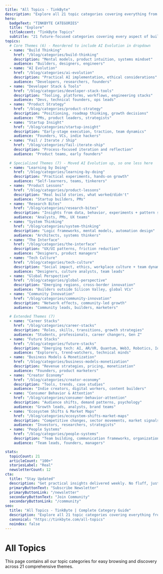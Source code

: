 ```yaml
---
title: "All Topics - TinkByte"
description: "Explore all 21 topic categories covering everything from build thinking to people systems."
hero:
  badgeText: "TINKBYTE CATEGORIES"
  title: "Explore"
  titleAccent: "TinkByte Topics"
  subtitle: "21 future-focused categories covering every aspect of building products that matter"
topics:
  # Core Themes (6) - Reordered to include AI Evolution in dropdown
  - name: "Build Thinking"
    href: "/blog/categories/build-thinking"
    description: "Mental models, product intuition, systems mindset"
    audience: "Builders, designers, engineers"
  - name: "AI Evolution"
    href: "/blog/categories/ai-evolution"
    description: "Practical AI implementation, ethical considerations"
    audience: "Developers, researchers, founders"
  - name: "Developer Stack & Tools"
    href: "/blog/categories/developer-stack-tools"
    description: "Tooling, platforms, workflows, engineering stacks"
    audience: "Devs, technical founders, ops leads"
  - name: "Product Strategy"
    href: "/blog/categories/product-strategy"
    description: "Positioning, roadmap thinking, growth decisions"
    audience: "PMs, product leaders, strategists"
  - name: "Startup Insight"
    href: "/blog/categories/startup-insight"
    description: "Early-stage execution, traction, team dynamics"
    audience: "Founders, VCs, indie hackers"
  - name: "Fail / Iterate / Ship"
    href: "/blog/categories/fail-iterate-ship"
    description: "Process-focused iteration and reflection"
    audience: "Product teams, early founders"
  
  # Specialized Themes (7) - Moved AI Evolution up, so one less here
  - name: "Learning by Doing"
    href: "/blog/categories/learning-by-doing"
    description: "Practical experiments, hands-on growth"
    audience: "Self-learners, teams, tinkerers"
  - name: "Product Lessons"
    href: "/blog/categories/product-lessons"
    description: "Real build stories, what worked/didn't"
    audience: "Startup builders, PMs"
  - name: "Research Bites"
    href: "/blog/categories/research-bites"
    description: "Insights from data, behavior, experiments + pattern spotting"
    audience: "Analysts, PMs, UX teams"
  - name: "System Thinking"
    href: "/blog/categories/system-thinking"
    description: "Logic frameworks, mental models, automation design"
    audience: "Architects, systems thinkers"
  - name: "The Interface"
    href: "/blog/categories/the-interface"
    description: "UX/UI patterns, friction reduction"
    audience: "Designers, product managers"
  - name: "Tech Culture"
    href: "/blog/categories/tech-culture"
    description: "Social impact, ethics, workplace culture + team dynamics"
    audience: "Designers, culture analysts, team leads"
  - name: "Global Perspective"
    href: "/blog/categories/global-perspective"
    description: "Emerging regions, cross-border innovation"
    audience: "Builders outside Silicon Valley, global VCs"
  - name: "Community Innovation"
    href: "/blog/categories/community-innovation"
    description: "Network effects, community-led growth"
    audience: "Community leads, builders, marketers"
  
  # Extended Themes (7)
  - name: "Career Stacks"
    href: "/blog/categories/career-stacks"
    description: "Roles, skills, transitions, growth strategies"
    audience: "Students, professionals, career changers, Gen Z"
  - name: "Future Stacks"
    href: "/blog/categories/future-stacks"
    description: "Emerging tech: AI, AR/VR, Quantum, Web3, Robotics, IoT"
    audience: "Explorers, trend-watchers, technical minds"
  - name: "Business Models & Monetization"
    href: "/blog/categories/business-models-monetization"
    description: "Revenue strategies, pricing, monetization"
    audience: "Founders, product marketers"
  - name: "Creator Economy"
    href: "/blog/categories/creator-economy"
    description: "Tools, trends, case studies"
    audience: "Indie creators, digital workers, content builders"
  - name: "Consumer Behavior & Attention"
    href: "/blog/categories/consumer-behavior-attention"
    description: "Audience shifts, demand patterns, psychology"
    audience: "Growth leads, analysts, brand teams"
  - name: "Ecosystem Shifts & Market Maps"
    href: "/blog/categories/ecosystem-shifts-market-maps"
    description: "Competitive changes, sector movements, market signals"
    audience: "Investors, researchers, strategists"
  - name: "People Systems"
    href: "/blog/categories/people-systems"
    description: "Team building, communication frameworks, organizational design"
    audience: "Team leads, founders, managers"

stats:
  topicCount: 21
  articleCount: "100+"
  storiesLabel: "Real"
  newsletterCount: 12
cta:
  title: "Stay Updated"
  description: "Get practical insights delivered weekly. No fluff, just actionable content."
  primaryButtonText: "Subscribe Newsletter"
  primaryButtonLink: "/newsletter"
  secondaryButtonText: "Join Community"
  secondaryButtonLink: "/community"
seo:
  title: "All Topics - TinkByte | Complete Category Guide"
  description: "Explore all 21 topic categories covering everything from build thinking to people systems. Find the right content for your builder journey."
  canonical: "https://tinkbyte.com/all-topics"
  noindex: false
---
```


# All Topics

This page contains all our topic categories for easy browsing and discovery across 21 comprehensive themes.